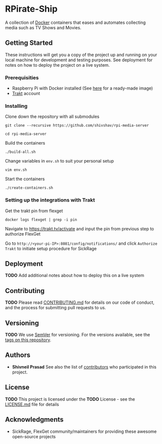 # RPirate-Ship

A collection of [Docker](https://www.docker.com/) containers that eases and automates collecting media such as TV Shows and Movies.

## Getting Started

These instructions will get you a copy of the project up and running on your local machine for development and testing purposes. See deployment for notes on how to deploy the project on a live system.

### Prerequisities

- Raspberry Pi with Docker installed (See [here](http://blog.hypriot.com/getting-started-with-docker-and-linux-on-the-raspberry-pi/) for a ready-made image)
- [Trakt](https://trakt.tv/auth/join) account

### Installing

Clone down the repository with all submodules
```
git clone --recursive https://github.com/shivshav/rpi-media-server
```
```
cd rpi-media-server
```
Build the containers
```
./build-all.sh
```

Change variables in `env.sh` to suit your personal setup
```
vim env.sh
```
Start the containers
```
./create-containers.sh
```

### Setting up the integrations with Trakt
Get the trakt pin from flexget
```
docker logs flexget | grep -i pin
```

Navigate to https://trakt.tv/activate and input the pin from previous step to authorize FlexGet

Go to `http://<your-pi-IP>:8081/config/notifications/` and click `Authorize Trakt` to initiate setup procedure for SickRage

## Deployment
**TODO**
Add additional notes about how to deploy this on a live system

## Contributing
**TODO**
Please read [CONTRIBUTING.md](CONTRIBUTING.md) for details on our code of conduct, and the process for submitting pull requests to us.

## Versioning
**TODO**
We use [SemVer](http://semver.org/) for versioning. For the versions available, see the [tags on this repository](https://github.com/shivshav/rpi-media-server/tags). 

## Authors
* **Shivneil Prasad**
See also the list of [contributors](https://github.com/shivshav/rpi-media-server/contributors) who participated in this project.

## License
**TODO**
This project is licensed under the **TODO** License - see the [LICENSE.md](LICENSE.md) file for details

## Acknowledgments

* SickRage, FlexGet community/maintainers for providing these awesome open-source projects

